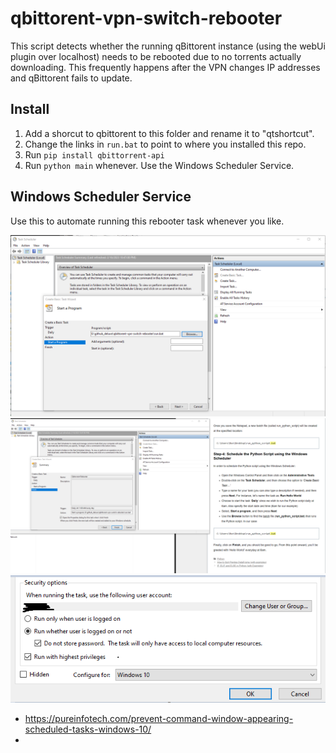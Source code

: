 # qbittorent-vpn-switch-rebooter

This script detects whether the running qBittorent instance (using the webUi plugin over localhost) needs to be rebooted due to no torrents actually downloading. This frequently happens after the VPN changes IP addresses and qBittorent fails to update.

## Install
1. Add a shorcut to qbittorent to this folder and rename it to "qtshortcut".
2. Change the links in `run.bat` to point to where you installed this repo.
3. Run `pip install qbittorrent-api`
4. Run `python main` whenever. Use the Windows Scheduler Service.

## Windows Scheduler Service

Use this to automate running this rebooter task whenever you like.

![Instructions 1](instructions1.png "1")
![Instructions 2](instructions2.png "2")
![Instructions 3](instructions3.png "3")

- https://pureinfotech.com/prevent-command-window-appearing-scheduled-tasks-windows-10/
-